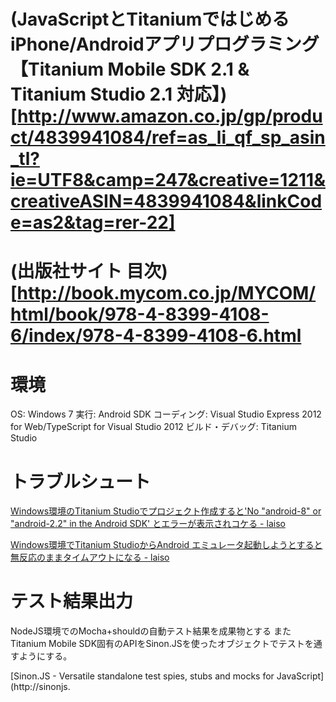 # (JavaScriptとTitaniumではじめる iPhone/Androidアプリプログラミング 【Titanium Mobile SDK 2.1 & Titanium Studio 2.1 対応】)[http://www.amazon.co.jp/gp/product/4839941084/ref=as_li_qf_sp_asin_tl?ie=UTF8&camp=247&creative=1211&creativeASIN=4839941084&linkCode=as2&tag=rer-22]

# (出版社サイト 目次)[http://book.mycom.co.jp/MYCOM/html/book/978-4-8399-4108-6/index/978-4-8399-4108-6.html

# 環境

OS: Windows 7
実行: Android SDK
コーディング: Visual Studio Express 2012 for Web/TypeScript for Visual Studio 2012
ビルド・デバッグ: Titanium Studio

# トラブルシュート

[Windows環境のTitanium Studioでプロジェクト作成すると'No "android-8" or "android-2.2" in the Android SDK' とエラーが表示されコケる - laiso](http://laiso.hatenablog.com/entry/2012/10/21/024915)

[Windows環境でTitanium StudioからAndroid エミュレータ起動しようとすると無反応のままタイムアウトになる - laiso](http://laiso.hatenablog.com/entry/2012/10/21/045456)

# テスト結果出力

NodeJS環境でのMocha+shouldの自動テスト結果を成果物とする
またTitanium Mobile SDK固有のAPIをSinon.JSを使ったオブジェクトでテストを通すようにする。

[Sinon.JS - Versatile standalone test spies, stubs and mocks for JavaScript](http://sinonjs.

<pre>
